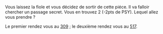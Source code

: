 Vous laissez la fiole et vous décidez de sortir de cette piéce. Il va falloir chercher un passage secret. Vous en trouvez 2 (-2pts de PSY). Lequel allez vous prendre ?

Le premier rendez vous au [309](309) ; le deuxième rendez vous au [517](517).